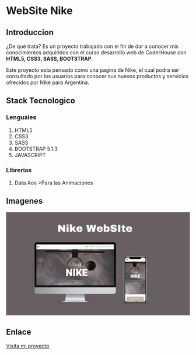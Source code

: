 # WebSite Nike 

## Introduccion

¿De qué trata?
Es un proyecto trabajado con el fin de dar a conocer mis conocimientos adquiridos con el curso desarrollo web de CoderHouse con **HTML5, CSS3, SASS, BOOTSTRAP**.

Este proyecto esta pensado como una pagina de Nike, el cual podra ser consultado por los usuarios para conocer sus nuevos productos y servicios ofrecidos por NIke para Argentina. 

## Stack Tecnologico 

### Lenguales
1. HTML5
2. CSS3
3. SASS 
4. BOOTSTRAP 5.1.3
5. JAVASCRIPT 

### Librerias
1. Data Aos >Para las Animaciones 

## Imagenes 

![Portada](./assets/Nike%20WebSIte%20Portada.png)

## Enlace

[Visita mi proyecto](https://augustogutierrez288.github.io/WebSite-NikeAR/)